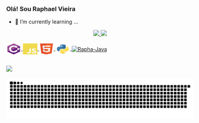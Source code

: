 ### Olá! Sou Raphael Vieira

- 📓 I’m currently learning ...
<div align="center">
  <a href="https://github.com/raphaelcont">
  <img height="180em" src="https://github-readme-stats.vercel.app/api?username=raphaelcont&show_icons=true&theme=dark&include_all_commits=true&count_private=true"/>
  <img height="180em" src="https://github-readme-stats.vercel.app/api/top-langs/?username=raphaelcont&layout=compact&langs_count=7&theme=dark"/>
</div>
  
  <div style="display: inline_block"><br>
    <img align="center" alt="Rapha-Csharp" height="30" width="40" src="https://raw.githubusercontent.com/devicons/devicon/master/icons/csharp/csharp-original.svg">
    <img align="center" alt="Rapha-Js" height="30" width="40" src="https://raw.githubusercontent.com/devicons/devicon/master/icons/javascript/javascript-plain.svg">
    <img align="center" alt="Rapha-HTML" height="30" width="40" src="https://raw.githubusercontent.com/devicons/devicon/master/icons/html5/html5-original.svg">
    <img align="center" alt="Rapha-Python" height="30" width="40" src="https://raw.githubusercontent.com/devicons/devicon/master/icons/python/python-original.svg">
    <img align="center" alt="Rapha-Java" height="30" width="40" src="https://cdn.jsdelivr.net/gh/devicons/devicon/icons/java/java-plain-wordmark.svg" />
    
##
    
  <a href = "https://www.facebook.com/raphael.santos.9638" target="_blank"><img src="https://img.shields.io/badge/Facebook-1877F2?style=for-the-badge&logo=facebook&logoColor=white" target="_blank"></a>
    
 
  ![Snake animation](https://github.com/raphaelcont/raphaelcont/blob/output/github-contribution-grid-snake.svg)
 
 </div>

  
    
